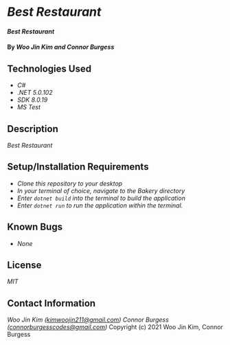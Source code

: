 # _Best Restaurant_

#### _Best Restaurant_

#### By _**Woo Jin Kim and Connor Burgess**_

## Technologies Used

* _C#_
* _.NET 5.0.102_
* _SDK 8.0.19_
* _MS Test_

## Description

_Best Restaurant_

## Setup/Installation Requirements

* _Clone this repository to your desktop_
* _In your terminal of choice, navigate to the Bakery directory_
* _Enter `dotnet build` into the terminal to build the application_
* _Enter `dotnet run` to run the application within the terminal._

## Known Bugs

* _None_

## License

_MIT_

## Contact Information

_Woo Jin Kim (kimwoojin211@gmail.com)_
_Connor Burgess (connorburgesscodes@gmail.com)_
Copyright (c) 2021 Woo Jin Kim, Connor Burgess